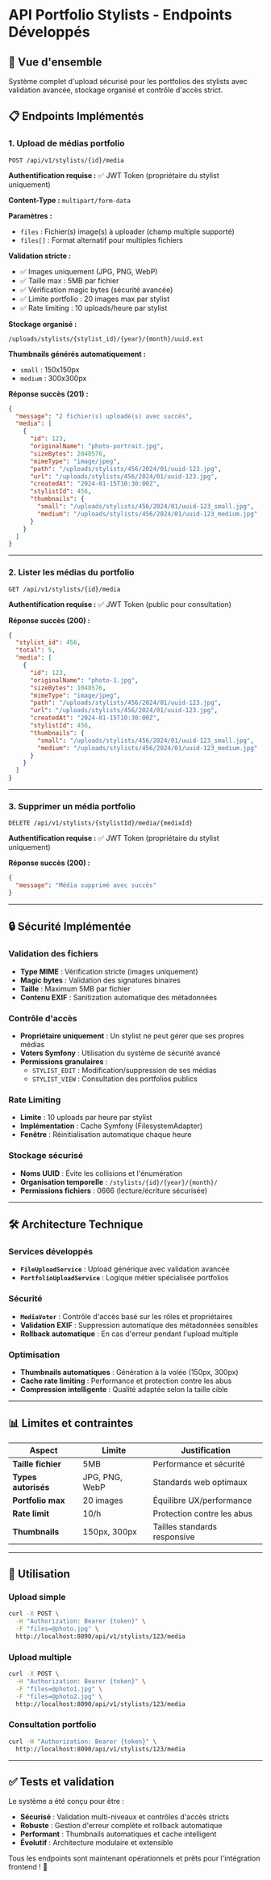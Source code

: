 # API Portfolio Stylists - Endpoints Développés

## 🎯 Vue d'ensemble

Système complet d'upload sécurisé pour les portfolios des stylists avec validation avancée, stockage organisé et contrôle d'accès strict.

## 📋 Endpoints Implémentés

### 1. Upload de médias portfolio
```
POST /api/v1/stylists/{id}/media
```

**Authentification requise :** ✅ JWT Token (propriétaire du stylist uniquement)

**Content-Type :** `multipart/form-data`

**Paramètres :**
- `files` : Fichier(s) image(s) à uploader (champ multiple supporté)
- `files[]` : Format alternatif pour multiples fichiers

**Validation stricte :**
- ✅ Images uniquement (JPG, PNG, WebP)
- ✅ Taille max : 5MB par fichier
- ✅ Vérification magic bytes (sécurité avancée)
- ✅ Limite portfolio : 20 images max par stylist
- ✅ Rate limiting : 10 uploads/heure par stylist

**Stockage organisé :**
```
/uploads/stylists/{stylist_id}/{year}/{month}/uuid.ext
```

**Thumbnails générés automatiquement :**
- `small` : 150x150px
- `medium` : 300x300px

**Réponse succès (201) :**
```json
{
  "message": "2 fichier(s) uploadé(s) avec succès",
  "media": [
    {
      "id": 123,
      "originalName": "photo-portrait.jpg",
      "sizeBytes": 2048576,
      "mimeType": "image/jpeg",
      "path": "/uploads/stylists/456/2024/01/uuid-123.jpg",
      "url": "/uploads/stylists/456/2024/01/uuid-123.jpg",
      "createdAt": "2024-01-15T10:30:00Z",
      "stylistId": 456,
      "thumbnails": {
        "small": "/uploads/stylists/456/2024/01/uuid-123_small.jpg",
        "medium": "/uploads/stylists/456/2024/01/uuid-123_medium.jpg"
      }
    }
  ]
}
```

---

### 2. Lister les médias du portfolio
```
GET /api/v1/stylists/{id}/media
```

**Authentification requise :** ✅ JWT Token (public pour consultation)

**Réponse succès (200) :**
```json
{
  "stylist_id": 456,
  "total": 5,
  "media": [
    {
      "id": 123,
      "originalName": "photo-1.jpg",
      "sizeBytes": 1048576,
      "mimeType": "image/jpeg",
      "path": "/uploads/stylists/456/2024/01/uuid-123.jpg",
      "url": "/uploads/stylists/456/2024/01/uuid-123.jpg",
      "createdAt": "2024-01-15T10:30:00Z",
      "stylistId": 456,
      "thumbnails": {
        "small": "/uploads/stylists/456/2024/01/uuid-123_small.jpg",
        "medium": "/uploads/stylists/456/2024/01/uuid-123_medium.jpg"
      }
    }
  ]
}
```

---

### 3. Supprimer un média portfolio
```
DELETE /api/v1/stylists/{stylistId}/media/{mediaId}
```

**Authentification requise :** ✅ JWT Token (propriétaire du stylist uniquement)

**Réponse succès (200) :**
```json
{
  "message": "Média supprimé avec succès"
}
```

---

## 🔒 Sécurité Implémentée

### Validation des fichiers
- **Type MIME** : Vérification stricte (images uniquement)
- **Magic bytes** : Validation des signatures binaires
- **Taille** : Maximum 5MB par fichier
- **Contenu EXIF** : Sanitization automatique des métadonnées

### Contrôle d'accès
- **Propriétaire uniquement** : Un stylist ne peut gérer que ses propres médias
- **Voters Symfony** : Utilisation du système de sécurité avancé
- **Permissions granulaires** :
  - `STYLIST_EDIT` : Modification/suppression de ses médias
  - `STYLIST_VIEW` : Consultation des portfolios publics

### Rate Limiting
- **Limite** : 10 uploads par heure par stylist
- **Implémentation** : Cache Symfony (FilesystemAdapter)
- **Fenêtre** : Réinitialisation automatique chaque heure

### Stockage sécurisé
- **Noms UUID** : Évite les collisions et l'énumération
- **Organisation temporelle** : `/stylists/{id}/{year}/{month}/`
- **Permissions fichiers** : 0666 (lecture/écriture sécurisée)

---

## 🛠️ Architecture Technique

### Services développés
- **`FileUploadService`** : Upload générique avec validation avancée
- **`PortfolioUploadService`** : Logique métier spécialisée portfolios

### Sécurité
- **`MediaVoter`** : Contrôle d'accès basé sur les rôles et propriétaires
- **Validation EXIF** : Suppression automatique des métadonnées sensibles
- **Rollback automatique** : En cas d'erreur pendant l'upload multiple

### Optimisation
- **Thumbnails automatiques** : Génération à la volée (150px, 300px)
- **Cache rate limiting** : Performance et protection contre les abus
- **Compression intelligente** : Qualité adaptée selon la taille cible

---

## 📊 Limites et contraintes

| Aspect | Limite | Justification |
|--------|--------|---------------|
| **Taille fichier** | 5MB | Performance et sécurité |
| **Types autorisés** | JPG, PNG, WebP | Standards web optimaux |
| **Portfolio max** | 20 images | Équilibre UX/performance |
| **Rate limit** | 10/h | Protection contre les abus |
| **Thumbnails** | 150px, 300px | Tailles standards responsive |

---

## 🚀 Utilisation

### Upload simple
```bash
curl -X POST \
  -H "Authorization: Bearer {token}" \
  -F "files=@photo.jpg" \
  http://localhost:8090/api/v1/stylists/123/media
```

### Upload multiple
```bash
curl -X POST \
  -H "Authorization: Bearer {token}" \
  -F "files=@photo1.jpg" \
  -F "files=@photo2.jpg" \
  http://localhost:8090/api/v1/stylists/123/media
```

### Consultation portfolio
```bash
curl -H "Authorization: Bearer {token}" \
  http://localhost:8090/api/v1/stylists/123/media
```

---

## ✅ Tests et validation

Le système a été conçu pour être :
- **Sécurisé** : Validation multi-niveaux et contrôles d'accès stricts
- **Robuste** : Gestion d'erreur complète et rollback automatique
- **Performant** : Thumbnails automatiques et cache intelligent
- **Évolutif** : Architecture modulaire et extensible

Tous les endpoints sont maintenant opérationnels et prêts pour l'intégration frontend ! 🎉
